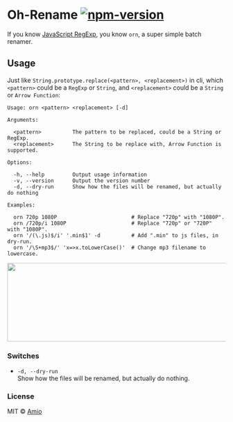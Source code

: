 # Oh-Rename [![npm-version][npm-badge]][npm-link]

If you know [JavaScript RegExp](https://developer.mozilla.org/en/docs/Web/JavaScript/Guide/Regular_Expressions), you know `orn`, a super simple batch renamer.

## Usage

Just like `String.prototype.replace(<pattern>, <replacement>)` in cli,
which `<pattern>` could be a `RegExp` or `String`,
and `<replacement>` could be a `String` or `Arrow Function`:

```
Usage: orn <pattern> <replacement> [-d]

Arguments:

  <pattern>          The pattern to be replaced, could be a String or RegExp.
  <replacement>      The String to be replace with, Arrow Function is supported.

Options:

  -h, --help         Output usage information
  -v, --version      Output the version number
  -d, --dry-run      Show how the files will be renamed, but actually do nothing

Examples:

  orn 720p 1080P                        # Replace "720p" with "1080P".
  orn /720p/i 1080P                     # Replace "720p" or "720P" with "1080P".
  orn '/(\.js)$/i' '.min$1' -d          # Add ".min" to js files, in dry-run.
  orn '/\S+mp3$/' 'x=>x.toLowerCase()'  # Change mp3 filename to lowercase.
```

<p align="center"><img height="181" width="537" src="https://cloud.githubusercontent.com/assets/215282/18861799/8bc3a9e4-84ba-11e6-992c-6ad8483b78b8.png" /></p>

### Switches

- `-d, --dry-run`  
    Show how the files will be renamed, but actually do nothing.

### License

MIT © [Amio][author]

[npm-badge]:https://img.shields.io/npm/v/orn.svg?style=flat-square
[npm-link]: https://www.npmjs.com/package/orn
[author]:   https://github.com/amio

